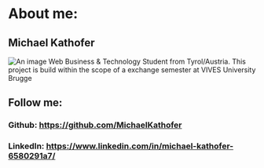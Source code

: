 # About me:

## Michael Kathofer
![An image](/MichaelKathofer.jpg)
Web Business & Technology Student from Tyrol/Austria.
This project is build within the scope of a exchange semester at VIVES University Brugge
## Follow me:
### Github: https://github.com/MichaelKathofer 
### LinkedIn: https://www.linkedin.com/in/michael-kathofer-6580291a7/